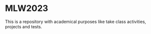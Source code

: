 # MLW2023

This is a repository with academical purposes like take class activities, projects and tests.
